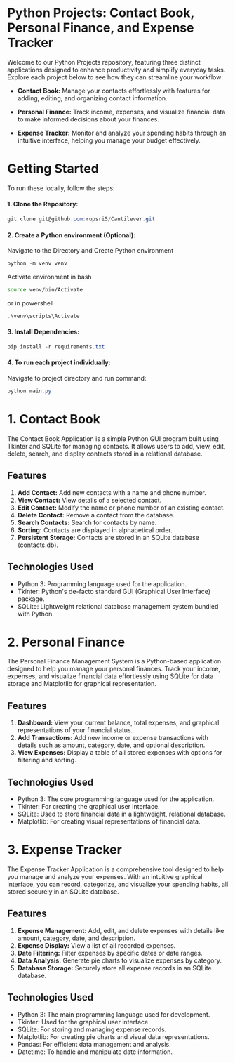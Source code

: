 # Python Projects: Contact Book, Personal Finance, and Expense Tracker

Welcome to our Python Projects repository, featuring three distinct applications designed to enhance productivity and simplify everyday tasks. Explore each project below to see how they can streamline your workflow:

- **Contact Book:** Manage your contacts effortlessly with features for adding, editing, and organizing contact information.

- **Personal Finance:** Track income, expenses, and visualize financial data to make informed decisions about your finances.

- **Expense Tracker:** Monitor and analyze your spending habits through an intuitive interface, helping you manage your budget effectively.

# Getting Started

To run these locally, follow the steps:
#### 1. Clone the Repository:
```powershell
git clone git@github.com:rupsri5/Cantilever.git
```

#### 2. Create a Python environment (Optional):
Navigate to the Directory and Create Python environment
```powershell
python -m venv venv
```

Activate environment in bash
```bash
source venv/bin/Activate
```
or in powershell
```powershell
.\venv\scripts\Activate
```

#### 3. Install Dependencies:
```powershell
pip install -r requirements.txt
```

#### 4. To run each project individually:

Navigate to project directory and run command:
```powershell
python main.py
```

# 1. Contact Book
The Contact Book Application is a simple Python GUI program built using Tkinter and SQLite for managing contacts. It allows users to add, view, edit, delete, search, and display contacts stored in a relational database.

## Features
1. **Add Contact:** Add new contacts with a name and phone number.
2. **View Contact:** View details of a selected contact.
3. **Edit Contact:** Modify the name or phone number of an existing contact.
4. **Delete Contact:** Remove a contact from the database.
5. **Search Contacts:** Search for contacts by name.
6. **Sorting:** Contacts are displayed in alphabetical order.
7. **Persistent Storage:** Contacts are stored in an SQLite database (contacts.db).

## Technologies Used
- Python 3: Programming language used for the application.
- Tkinter: Python's de-facto standard GUI (Graphical User Interface) package.
- SQLite: Lightweight relational database management system bundled with Python.

# 2. Personal Finance

The Personal Finance Management System is a Python-based application designed to help you manage your personal finances. Track your income, expenses, and visualize financial data effortlessly using SQLite for data storage and Matplotlib for graphical representation.

## Features
1. **Dashboard:** View your current balance, total expenses, and graphical representations of your financial status.
2. **Add Transactions:** Add new income or expense transactions with details such as amount, category, date, and optional description.
3. **View Expenses:** Display a table of all stored expenses with options for filtering and sorting.

## Technologies Used
- Python 3: The core programming language used for the application.
- Tkinter: For creating the graphical user interface.
- SQLite: Used to store financial data in a lightweight, relational database.
- Matplotlib: For creating visual representations of financial data.

# 3. Expense Tracker

The Expense Tracker Application is a comprehensive tool designed to help you manage and analyze your expenses. With an intuitive graphical interface, you can record, categorize, and visualize your spending habits, all stored securely in an SQLite database.

## Features
1. **Expense Management:** Add, edit, and delete expenses with details like amount, category, date, and description.
2. **Expense Display:** View a list of all recorded expenses.
3. **Date Filtering:** Filter expenses by specific dates or date ranges.
4. **Data Analysis:** Generate pie charts to visualize expenses by category.
5. **Database Storage:** Securely store all expense records in an SQLite database.

## Technologies Used
- Python 3: The main programming language used for development.
- Tkinter: Used for the graphical user interface.
- SQLite: For storing and managing expense records.
- Matplotlib: For creating pie charts and visual data representations.
- Pandas: For efficient data management and analysis.
- Datetime: To handle and manipulate date information.
